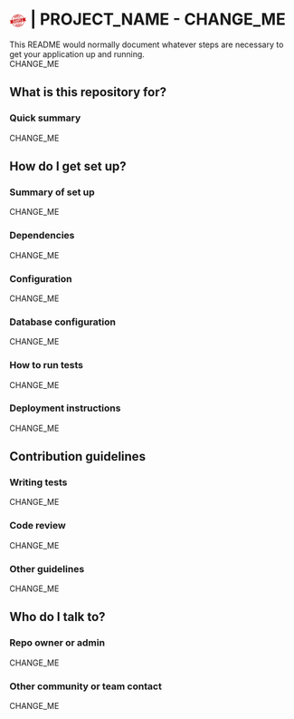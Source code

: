 # <img src="img/sample.png" alt="sample project" width="30" style="vertical-align: middle;"> | PROJECT_NAME - CHANGE_ME #

This README would normally document whatever steps are necessary to get your application up and running.  
CHANGE_ME  


## What is this repository for? ##

### Quick summary

CHANGE_ME  


## How do I get set up? ##

### Summary of set up

CHANGE_ME  

### Dependencies

CHANGE_ME  

### Configuration

CHANGE_ME  

### Database configuration

CHANGE_ME  

### How to run tests

CHANGE_ME  

### Deployment instructions

CHANGE_ME  


## Contribution guidelines ##

### Writing tests

CHANGE_ME  

### Code review

CHANGE_ME  

### Other guidelines

CHANGE_ME


## Who do I talk to? ##

### Repo owner or admin

CHANGE_ME  

### Other community or team contact

CHANGE_ME  
